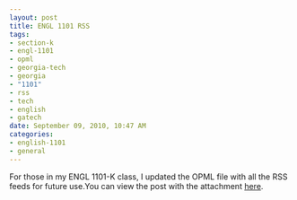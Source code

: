 ```yaml
--- 
layout: post
title: ENGL 1101 RSS
tags: 
- section-k
- engl-1101
- opml
- georgia-tech
- georgia
- "1101"
- rss
- tech
- english
- gatech
date: September 09, 2010, 10:47 AM
categories: 
- english-1101
- general
---
```

For those in my ENGL 1101-K class, I updated the OPML file with all the RSS feeds for future use.You can view the post with the attachment [here](http://www.tanner-smith.com/2010/08/30/engl-1101-k-rss-blogs/).
